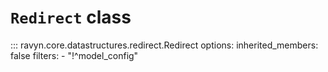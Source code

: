 # **`Redirect`** class

::: ravyn.core.datastructures.redirect.Redirect
    options:
        inherited_members: false
        filters:
        - "!^model_config"
